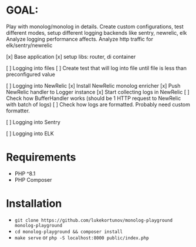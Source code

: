 # GOAL:

Play with monolog/monolog in details.
Create custom configurations, test different modes, setup different logging backends like sentry, newrelic, elk
Analyze logging performance affects.
Analyze http traffic for elk/sentry/newrelic

[x] Base application
    [x] setup libs: router, di container

[ ] Logging into files
    [ ] Create test that will log into file until file is less than preconfigured value 

[ ] Logging into NewRelic
    [x] Install NewRelic monolog enricher
    [x] Push NewRelic handler to Logger instance
    [x] Start collecting logs in NewRelic
    [ ] Check how BufferHandler works (should be 1 HTTP request to NewRelic with batch of logs)
    [ ] Check how logs are formatted. Probably need custom formatter.

[ ] Logging into Sentry

[ ] Logging into ELK

# Requirements
- PHP ^8.1
- PHP Composer

# Installation
- `git clone https://github.com/lukekortunov/monolog-playground monolog-playground`
- `cd monolog-playground && composer install`
- `make serve` or `php -S localhost:8000 public/index.php`
